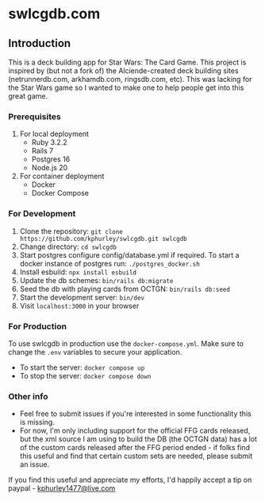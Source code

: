 # swlcgdb.com

## Introduction
This is a deck building app for Star Wars: The Card Game.  This project is inspired by (but not a fork of) the Alciende-created deck building sites (netrunnerdb.com, arkhamdb.com, ringsdb.com, etc).  This was lacking for the Star Wars game so I wanted to make one to help people get into this great game.

### Prerequisites

1. For local deployment
    - Ruby 3.2.2
    - Rails 7
    - Postgres 16
    - Node.js 20
2. For container deployment
    - Docker
    - Docker Compose

### For Development
1. Clone the repository: `git clone https://github.com/kphurley/swlcgdb.git swlcgdb`
2. Change directory: `cd swlcgdb`
3. Start postgres configure config/database.yml if required. To start a docker instance of postgres run: `./postgres_docker.sh`
4. Install esbuild: `npx install esbuild`
5. Update the db schemes: `bin/rails db:migrate`
6. Seed the db with playing cards from OCTGN: `bin/rails db:seed`
7. Start the development server: `bin/dev`
8. Visit `localhost:3000` in your browser

### For Production
To use swlcgdb in production use the `docker-compose.yml`. 
Make sure to change the `.env` variables to secure your application.

- To start the server:
`docker compose up`
- To stop the server:
`docker compose down`


### Other info
- Feel free to submit issues if you're interested in some functionality this is missing.
- For now, I'm only including support for the official FFG cards released, but the xml source I am using to build the DB (the OCTGN data) has a lot of the custom cards released after the FFG period ended - if folks find this useful and find that certain custom sets are needed, please submit an issue.

If you find this useful and appreciate my efforts, I'd happily accept a tip on paypal - kphurley1477@live.com
